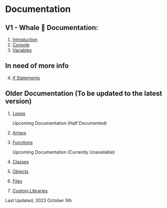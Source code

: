 # Documentation

## V1 - Whale 🐳 Documentation:
1.  [Introduction](https://mervinpais.github.io/Easy14_Programing_language/webpages/tutorials/intro.html)
2.  [Console](https://mervinpais.github.io/Easy14_Programing_language/webpages/tutorials/console.html)
3.  [Variables](https://mervinpais.github.io/Easy14_Programing_language/webpages/tutorials/variables.html)

## In need of more info
4.  [If Statements](https://mervinpais.github.io/Easy14_Programing_language/webpages/tutorials/ifStatements.html)

## Older Documentation (To be updated to the latest version)

1.  [Loops](https://mervinpais.github.io/Easy14_Programing_language/webpages/tutorials/loops.html)

    Upcoming Documentation (Half Documented)
1.  [Arrays](https://mervinpais.github.io/Easy14_Programing_language/webpages/tutorials/arrays.html)
2.  [Functions](https://mervinpais.github.io/Easy14_Programing_language/webpages/tutorials/functions.html)

    Upcoming Documentation (Currently Unavailable)
1.  [Classes](https://mervinpais.github.io/Easy14_Programing_language/webpages/tutorials/classes.html)
2.  [Objects](https://mervinpais.github.io/Easy14_Programing_language/webpages/tutorials/objects.html)
3.   [Files](https://mervinpais.github.io/Easy14_Programing_language/webpages/tutorials/files.html)
4.   [Custom Libraries](https://mervinpais.github.io/Easy14_Programing_language/webpages/tutorials/customLibraries.html)

Last Updated; 2023 October 5th